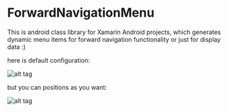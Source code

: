 # ForwardNavigationMenu
This is android class library for Xamarin Android projects, which generates dynamic menu items for  forward navigation functionality or just for display data :) 

here is default configuration:

![alt tag](https://github.com/Nininea/ForwardNavigationMenu/blob/master/screens/Screen1.png)

but you can positions as you want: 

![alt tag](https://github.com/Nininea/ForwardNavigationMenu/blob/master/screens/Screen3.png)
